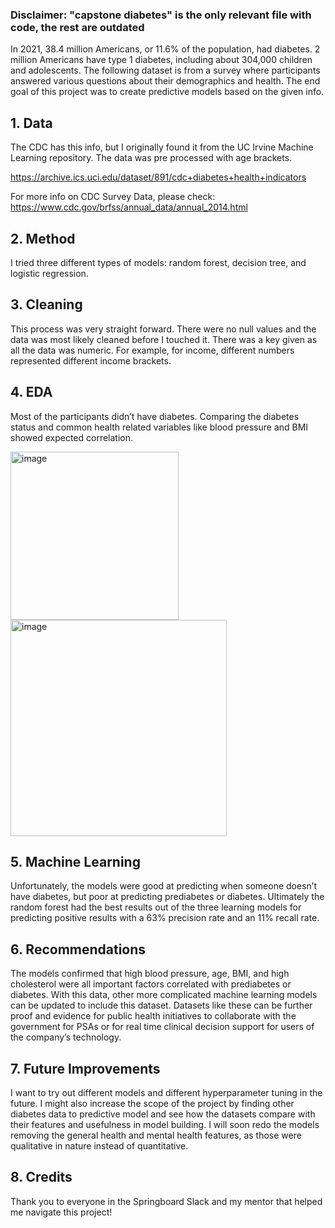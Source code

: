 ### Disclaimer: "capstone diabetes" is the only relevant file with code, the rest are outdated

In 2021, 38.4 million Americans, or 11.6% of the population, had diabetes. 2 million Americans have type 1 diabetes, including about 304,000 children and adolescents. The following dataset is from a survey where participants answered various questions about their demographics and health. The end goal of this project was to create predictive models based on the given info.

## 1.	Data
The CDC has this info, but I originally found it from the UC Irvine Machine Learning repository. The data was pre processed with age brackets.

https://archive.ics.uci.edu/dataset/891/cdc+diabetes+health+indicators

For more info on CDC Survey Data, please check: https://www.cdc.gov/brfss/annual_data/annual_2014.html

## 2.	Method
I tried three different types of models: random forest, decision tree, and logistic regression.

## 3.	Cleaning
This process was very straight forward. There were no null values and the data was most likely cleaned before I touched it. There was a key given as all the data was numeric. For example, for income, different numbers represented different income brackets.

## 4.	EDA
Most of the participants didn’t have diabetes. Comparing the diabetes status and common health related variables like blood pressure and BMI showed expected correlation. 

<img width="269" alt="image" src="https://github.com/Zippart/capstone---diabetes-indicators/assets/46052439/ca5eb4d6-18ab-4901-be0b-28c84ea2abe5">

<img width="346" alt="image" src="https://github.com/Zippart/capstone---diabetes-indicators/assets/46052439/9dd548fa-6cd3-434b-ad70-15b239ca93a7">


## 5.	Machine Learning

Unfortunately, the models were good at predicting when someone doesn’t have diabetes, but poor at predicting prediabetes or diabetes. Ultimately the random forest had the best results out of the three learning models for predicting positive results with a 63% precision rate and an 11% recall rate. 

## 6.	Recommendations
The models confirmed that high blood pressure, age, BMI, and high cholesterol were all important factors correlated with prediabetes or diabetes. With this data, other more complicated machine learning models can be updated to include this dataset. Datasets like these can be further proof and evidence for public health initiatives to collaborate with the government for PSAs or for real time clinical decision support for users of the company’s technology.


## 7.	Future Improvements
I want to try out different models and different hyperparameter tuning in the future. I might also increase the scope of the project by finding other diabetes data to predictive model and see how the datasets compare with their features and usefulness in model building. I will soon redo the models removing the general health and mental health features, as those were qualitative in nature instead of quantitative.

## 8.	Credits

Thank you to everyone in the Springboard Slack and my mentor that helped me navigate this project!
